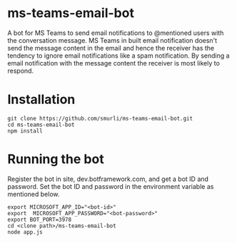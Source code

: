 # ms-teams-email-bot
A bot for MS Teams to send email notifications to @mentioned users with the conversation message.
MS Teams in built email notification doesn't send the message content in the email and hence the receiver has the tendency to ignore email notifications like a spam notification. By sending a email notification with the message content the receiver is most likely to respond.

# Installation
```
git clone https://github.com/smurli/ms-teams-email-bot.git
cd ms-teams-email-bot
npm install
```

# Running the bot
Register the bot in site, dev.botframework.com, and get a bot ID and password. Set the bot ID and password in the environment variable as mentioned below.
```
export MICROSOFT_APP_ID="<bot-id>"
export  MICROSOFT_APP_PASSWORD="<bot-password>"
export BOT_PORT=3978
cd <clone path>/ms-teams-email-bot
node app.js
```
